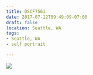 ```yaml
---
title: DSCF7561
date: 2017-07-12T09:49:09-07:00
draft: false
location: Seattle, WA
tags:
- Seattle, WA
- self portrait

---
```

![](https://d17enza3bfujl8.cloudfront.net/DSCF7561.jpg)
